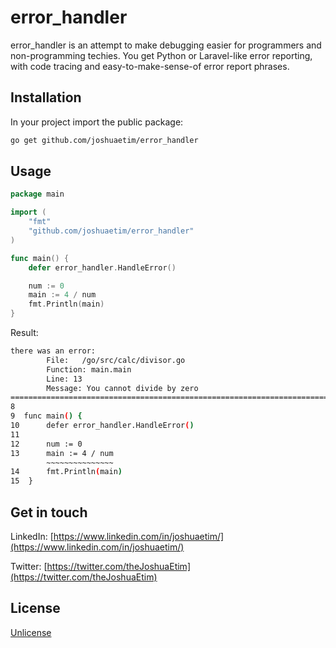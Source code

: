 # error_handler

error_handler is an attempt to make debugging easier for programmers and non-programming techies. You get Python or Laravel-like error reporting, with code tracing and easy-to-make-sense-of error report phrases.

## Installation

In your project import the public package:

```bash
go get github.com/joshuaetim/error_handler
```

## Usage

```go
package main

import (
	"fmt"
	"github.com/joshuaetim/error_handler"
)

func main() {
	defer error_handler.HandleError()

	num := 0
	main := 4 / num
	fmt.Println(main)
}
```
Result:
```bash
there was an error:
        File:   /go/src/calc/divisor.go
        Function: main.main
        Line: 13
        Message: You cannot divide by zero
====================================================================================================
8  
9  func main() {
10      defer error_handler.HandleError()
11  
12      num := 0
13      main := 4 / num
        ~~~~~~~~~~~~~~~
14      fmt.Println(main)
15  }
```

## Get in touch

LinkedIn: [https://www.linkedin.com/in/joshuaetim/](https://www.linkedin.com/in/joshuaetim/)

Twitter: [https://twitter.com/theJoshuaEtim](https://twitter.com/theJoshuaEtim)

## License

[Unlicense](https://choosealicense.com/licenses/unlicense/)